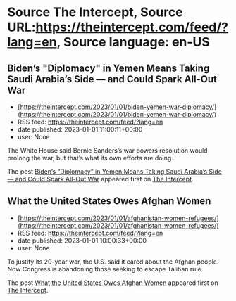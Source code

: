 # Source The Intercept, Source URL:https://theintercept.com/feed/?lang=en, Source language: en-US

## Biden’s "Diplomacy" in Yemen Means Taking Saudi Arabia’s Side — and Could Spark All-Out War
 - [https://theintercept.com/2023/01/01/biden-yemen-war-diplomacy/](https://theintercept.com/2023/01/01/biden-yemen-war-diplomacy/)
 - RSS feed: https://theintercept.com/feed/?lang=en
 - date published: 2023-01-01 11:00:11+00:00
 - user: None

<p>The White House said Bernie Sanders’s war powers resolution would prolong the war, but that’s what its own efforts are doing.</p>
<p>The post <a href="https://theintercept.com/2023/01/01/biden-yemen-war-diplomacy/" rel="nofollow">Biden’s &#8220;Diplomacy&#8221; in Yemen Means Taking Saudi Arabia’s Side — and Could Spark All-Out War</a> appeared first on <a href="https://theintercept.com" rel="nofollow">The Intercept</a>.</p>

## What the United States Owes Afghan Women
 - [https://theintercept.com/2023/01/01/afghanistan-women-refugees/](https://theintercept.com/2023/01/01/afghanistan-women-refugees/)
 - RSS feed: https://theintercept.com/feed/?lang=en
 - date published: 2023-01-01 10:00:33+00:00
 - user: None

<p>To justify its 20-year war, the U.S. said it cared about the Afghan people. Now Congress is abandoning those seeking to escape Taliban rule. </p>
<p>The post <a href="https://theintercept.com/2023/01/01/afghanistan-women-refugees/" rel="nofollow">What the United States Owes Afghan Women</a> appeared first on <a href="https://theintercept.com" rel="nofollow">The Intercept</a>.</p>
